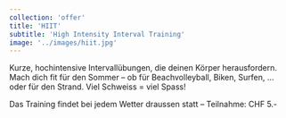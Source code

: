 ```yaml
---
collection: 'offer'
title: 'HIIT'
subtitle: 'High Intensity Interval Training'
image: '../images/hiit.jpg'
---
```


Kurze, hochintensive Intervallübungen, die deinen Körper herausfordern. Mach dich fit für den Sommer – ob für Beachvolleyball, Biken, Surfen, … oder für den Strand. Viel Schweiss = viel Spass!

Das Training findet bei jedem Wetter draussen statt – Teilnahme: CHF 5.-
